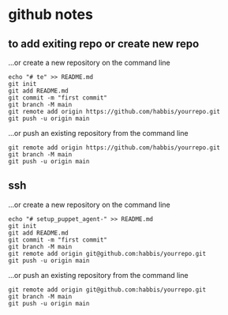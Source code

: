 # github notes


## to add exiting repo or create new repo 


…or create a new repository on the command line
```
echo "# te" >> README.md
git init
git add README.md
git commit -m "first commit"
git branch -M main
git remote add origin https://github.com/habbis/yourrepo.git
git push -u origin main
```
…or push an existing repository from the command line
```
git remote add origin https://github.com/habbis/yourrepo.git
git branch -M main
git push -u origin main
```
## ssh 

…or create a new repository on the command line
```
echo "# setup_puppet_agent-" >> README.md
git init
git add README.md
git commit -m "first commit"
git branch -M main
git remote add origin git@github.com:habbis/yourrepo.git
git push -u origin main
```
…or push an existing repository from the command line
```
git remote add origin git@github.com:habbis/yourrepo.git
git branch -M main
git push -u origin main
```
